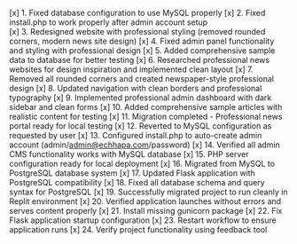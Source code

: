 [x] 1. Fixed database configuration to use MySQL properly
[x] 2. Fixed install.php to work properly after admin account setup  
[x] 3. Redesigned website with professional styling (removed rounded corners, modern news site design)
[x] 4. Fixed admin panel functionality and styling with professional design
[x] 5. Added comprehensive sample data to database for better testing
[x] 6. Researched professional news websites for design inspiration and implemented clean layout
[x] 7. Removed all rounded corners and created newspaper-style professional design
[x] 8. Updated navigation with clean borders and professional typography
[x] 9. Implemented professional admin dashboard with dark sidebar and clean forms
[x] 10. Added comprehensive sample articles with realistic content for testing
[x] 11. Migration completed - Professional news portal ready for local testing
[x] 12. Reverted to MySQL configuration as requested by user
[x] 13. Configured install.php to auto-create admin account (admin/admin@echhapa.com/password)
[x] 14. Verified all admin CMS functionality works with MySQL database
[x] 15. PHP server configuration ready for local deployment
[x] 16. Migrated from MySQL to PostgreSQL database system
[x] 17. Updated Flask application with PostgreSQL compatibility
[x] 18. Fixed all database schema and query syntax for PostgreSQL
[x] 19. Successfully migrated project to run cleanly in Replit environment
[x] 20. Verified application launches without errors and serves content properly
[x] 21. Install missing gunicorn package
[x] 22. Fix Flask application startup configuration
[x] 23. Restart workflow to ensure application runs
[x] 24. Verify project functionality using feedback tool